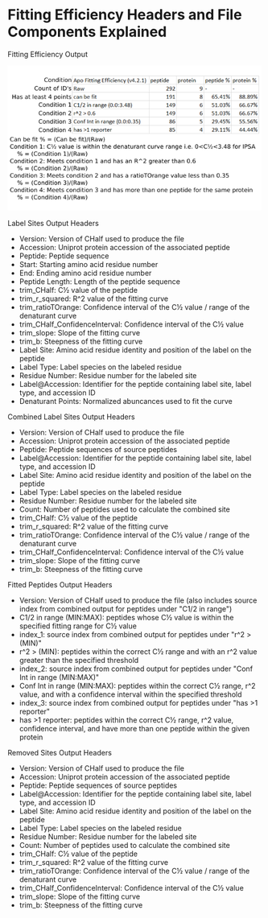 # Fitting Efficiency Headers and File Components Explained

Fitting Efficiency Output

![Fitting Efficiency Output](https://github.com/JC-Price/Chalf_public/blob/main/Graphics/FE%20Explained.png)

Label Sites Output Headers
- Version: Version of CHalf used to produce the file
- Accession: Uniprot protein accession of the associated peptide
- Peptide: Peptide sequence
- Start: Starting amino acid residue number
- End: Ending amino acid residue number
- Peptide Length: Length of the peptide sequence
- trim_CHalf: C½ value of the peptide
- trim_r_squared: R^2 value of the fitting curve
- trim_ratioTOrange: Confidence interval of the C½ value / range of the denaturant curve
- trim_CHalf_ConfidenceInterval: Confidence interval of the C½ value
- trim_slope: Slope of the fitting curve
- trim_b: Steepness of the fitting curve
- Label Site: Amino acid residue identity and position of the label on the peptide
- Label Type: Label species on the labeled residue
- Residue Number: Residue number for the labeled site
- Label@Accession: Identifier for the peptide containing label site, label type, and accession ID
- Denaturant Points: Normalized abuncances used to fit the curve

Combined Label Sites Output Headers
- Version: Version of CHalf used to produce the file
- Accession: Uniprot protein accession of the associated peptide
- Peptide: Peptide sequences of source peptides
- Label@Accession: Identifier for the peptide containing label site, label type, and accession ID
- Label Site: Amino acid residue identity and position of the label on the peptide
- Label Type: Label species on the labeled residue
- Residue Number: Residue number for the labeled site
- Count: Number of peptides used to calculate the combined site
- trim_CHalf: C½ value of the peptide
- trim_r_squared: R^2 value of the fitting curve
- trim_ratioTOrange: Confidence interval of the C½ value / range of the denaturant curve
- trim_CHalf_ConfidenceInterval: Confidence interval of the C½ value
- trim_slope: Slope of the fitting curve
- trim_b: Steepness of the fitting curve


Fitted Peptides Output Headers
- Version: Version of CHalf used to produce the file (also includes source index from combined output for peptides under "C1/2 in range")
- C1/2 in range (MIN:MAX): peptides whose C½ value is within the specified fitting range for C½ value
- index_1: source index from combined output for peptides under "r^2 > (MIN)"
- r^2 > (MIN): peptides within the correct C½ range and with an r^2 value greater than the specified threshold
- index_2: source index from combined output for peptides under "Conf Int in range (MIN:MAX)"
- Conf Int in range (MIN:MAX): peptides within the correct C½ range, r^2 value, and with a confidence interval within the specified threshold
- index_3: source index from combined output for peptides under "has >1 reporter"
- has >1 reporter: peptides within the correct C½ range, r^2 value, confidence interval, and have more than one peptide within the given protein

Removed Sites Output Headers
- Version: Version of CHalf used to produce the file
- Accession: Uniprot protein accession of the associated peptide
- Peptide: Peptide sequences of source peptides
- Label@Accession: Identifier for the peptide containing label site, label type, and accession ID
- Label Site: Amino acid residue identity and position of the label on the peptide
- Label Type: Label species on the labeled residue
- Residue Number: Residue number for the labeled site
- Count: Number of peptides used to calculate the combined site
- trim_CHalf: C½ value of the peptide
- trim_r_squared: R^2 value of the fitting curve
- trim_ratioTOrange: Confidence interval of the C½ value / range of the denaturant curve
- trim_CHalf_ConfidenceInterval: Confidence interval of the C½ value
- trim_slope: Slope of the fitting curve
- trim_b: Steepness of the fitting curve
